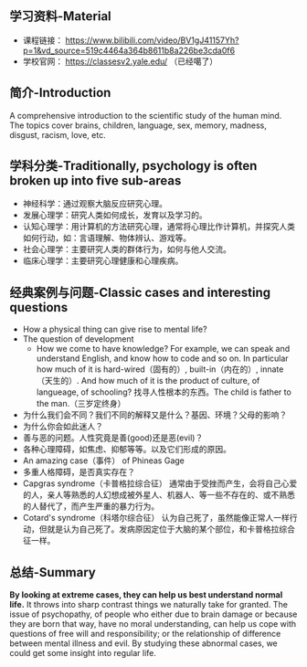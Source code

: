## 学习资料-Material

- 课程链接： https://www.bilibili.com/video/BV1gJ41157Yh?p=1&vd_source=519c4464a364b8611b8a226be3cda0f6
- 学校官网： https://classesv2.yale.edu/ （已经噶了）

## 简介-Introduction

A comprehensive introduction to the scientific study of the human mind. The topics cover brains, children, language, sex, memory, madness, disgust, racism, love, etc.
## 学科分类-Traditionally, psychology is often broken up into five sub-areas

- 神经科学：通过观察大脑反应研究心理。
- 发展心理学：研究人类如何成长，发育以及学习的。
- 认知心理学：用计算机的方法研究心理，通常将心理比作计算机，并探究人类如何行动，如：言语理解、物体辨认、游戏等。
- 社会心理学：主要研究人类的群体行为，如何与他人交流。
- 临床心理学：主要研究心理健康和心理疾病。

## 经典案例与问题-Classic cases and interesting questions

- How a physical thing can give rise to mental life?
- The question of development
	- How we come to have knowledge? For example, we can speak and understand English, and know how to code and so on. In particular how much of it is hard-wired（固有的）, built-in（内在的）, innate（天生的）. And how much of it is the product of culture, of langueage, of schooling? 找寻人性根本的东西。The child is father to the man.（三岁定终身）
- 为什么我们会不同？我们不同的解释又是什么？基因、环境？父母的影响？
- 为什么你会如此迷人？
- 善与恶的问题。人性究竟是善(good)还是恶(evil)？
- 各种心理障碍，如焦虑、抑郁等等。以及它们形成的原因。
- An amazing case（事件） of Phineas Gage
- 多重人格障碍，是否真实存在？	
- Capgras syndrome（卡普格拉综合征）
	通常由于受挫而产生，会将自己心爱的人，亲人等熟悉的人幻想成被外星人、机器人、等一些不存在的、或不熟悉的人替代了，而产生严重的暴力行为。
- Cotard's syndrome（科塔尔综合征）
	认为自己死了，虽然能像正常人一样行动，但就是认为自己死了。发病原因定位于大脑的某个部位，和卡普格拉综合征一样。
## 总结-Summary

**By looking at extreme cases, they can help us best understand normal life.** It throws into sharp contrast things we naturally take for granted. The issue of psychopathy, of people who either due to brain damage or because they are born that way, have no moral understanding, can help us cope with questions of free will and responsibility; or the relationship of difference between mental illness and evil. By studying these abnormal cases, we could get some insight into regular life.
	